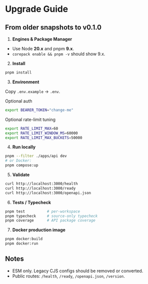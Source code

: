 # Upgrade Guide

## From older snapshots to v0.1.0

1. **Engines & Package Manager**

- Use Node **20.x** and pnpm **9.x**.
- `corepack enable && pnpm -v` should show 9.x.

2. **Install**

```bash
pnpm install
```

3. **Environment**

Copy `.env.example` → `.env`.

Optional auth

```bash
export BEARER_TOKEN="change-me"
```

Optional rate-limit tuning

```bash
export RATE_LIMIT_MAX=60
export RATE_LIMIT_WINDOW_MS=60000
export RATE_LIMIT_MAX_BUCKETS=50000
```

4. **Run locally**

```bash
pnpm --filter ./apps/api dev
# or Docker:
pnpm compose:up
```

5. **Validate**

```bash
curl http://localhost:3000/health
curl http://localhost:3000/ready
curl http://localhost:3000/openapi.json
```

6. **Tests / Typecheck**

```bash
pnpm test          # per-workspace
pnpm typecheck     # source-only typecheck
pnpm coverage      # API package coverage
```

7. **Docker production image**

```bash
pnpm docker:build
pnpm docker:run
```

## Notes

- ESM only. Legacy CJS configs should be removed or converted.
- Public routes: `/health`, `/ready`, `/openapi.json`, `/version`.
